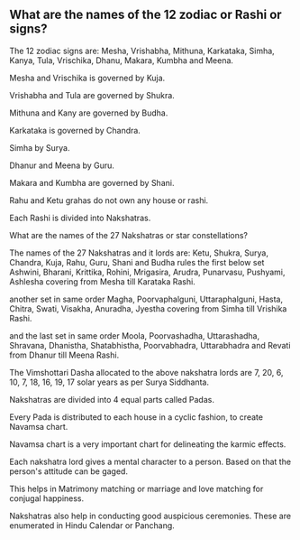 ## What are the names of the 12 zodiac or Rashi or signs?

The 12 zodiac signs are: Mesha, Vrishabha, Mithuna, Karkataka, Simha, Kanya, Tula, Vrischika, Dhanu, Makara, Kumbha and Meena.

Mesha and Vrischika is governed by Kuja.

Vrishabha and Tula are governed by Shukra.

Mithuna and Kany are governed by Budha.

Karkataka is governed by Chandra.

Simha by Surya.

Dhanur and Meena by Guru.

Makara and Kumbha are governed by Shani.

Rahu and Ketu grahas do not own any house or rashi.

Each Rashi is divided into Nakshatras.

What are the names of the 27 Nakshatras or star constellations?

The names of the 27 Nakshatras and it lords are:
Ketu, Shukra, Surya, Chandra, Kuja, Rahu, Guru, Shani and Budha rules the first below set
Ashwini, Bharani, Krittika, Rohini, Mrigasira, Arudra, Punarvasu, Pushyami, Ashlesha covering from Mesha till Karataka Rashi.

another set in same order
Magha, Poorvaphalguni, Uttaraphalguni, Hasta, Chitra, Swati, Visakha, Anuradha, Jyestha covering from Simha till Vrishika Rashi.

and the last set in same order
Moola, Poorvashadha, Uttarashadha, Shravana, Dhanistha, Shatabhistha, Poorvabhadra, Uttarabhadra and Revati from Dhanur till Meena Rashi.

The Vimshottari Dasha allocated to the above nakshatra lords are
7, 20, 6, 10, 7, 18, 16, 19, 17 solar years as per Surya Siddhanta.

Nakshatras are divided into 4 equal parts called Padas.

Every Pada is distributed to each house in a cyclic fashion, to create Navamsa chart.

Navamsa chart is a very important chart for delineating the karmic effects.

Each nakshatra lord gives a mental character to a person. Based on that the person's attitude can be gaged.

This helps in Matrimony matching or marriage and love matching for conjugal happiness.

Nakshatras also help in conducting good auspicious ceremonies. These are enumerated in Hindu Calendar or Panchang.